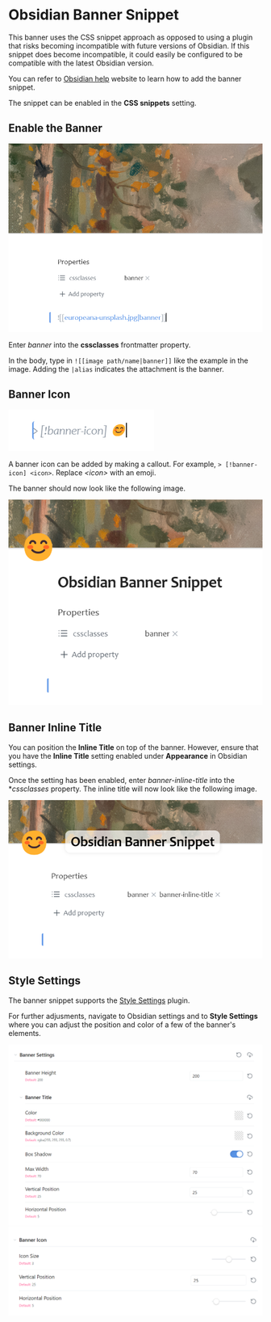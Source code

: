 # Obsidian Banner Snippet

This banner uses the CSS snippet approach as opposed to using a plugin that risks becoming incompatible with future versions of Obsidian. If this snippet does become incompatible, it could easily be configured to be compatible with the latest Obsidian version.

You can refer to [Obsidian help](https://help.obsidian.md/Extending+Obsidian/CSS+snippets) website to learn how to add the banner snippet.

The snippet can be enabled in the **CSS snippets** setting.

## Enable the Banner

![Enable Banner](https://github.com/HandaArchitect/obsidian-banner-snippet/blob/88a18587e1f800039b723db590bb8c30ab1eb21e/Images/enable-banner.png)

Enter *banner* into the **cssclasses** frontmatter property.

In the body, type in `![[image path/name|banner]]` like the example in the image. Adding the `|alias` indicates the attachment is the banner.

## Banner Icon

![Banner Icon](https://github.com/HandaArchitect/obsidian-banner-snippet/blob/88a18587e1f800039b723db590bb8c30ab1eb21e/Images/banner-icon-1.png)

A banner icon can be added by making a callout. For example, `> [!banner-icon] <icon>`. Replace *\<icon\>* with an emoji.

The banner should now look like the following image.

![Banner Icon](https://github.com/HandaArchitect/obsidian-banner-snippet/blob/88a18587e1f800039b723db590bb8c30ab1eb21e/Images/banner-icon-2.png)

## Banner Inline Title

You can position the **Inline Title** on top of the banner. However, ensure that you have the **Inline Title** setting enabled under **Appearance** in Obsidian settings.

Once the setting has been enabled, enter *banner-inline-title* into the **cssclasses* property. The inline title will now look like the following image.

![Banner Inline Title](https://github.com/HandaArchitect/obsidian-banner-snippet/blob/88a18587e1f800039b723db590bb8c30ab1eb21e/Images/banner-inline-title-1.png)

## Style Settings

The banner snippet supports the [Style Settings](https://github.com/mgmeyers/obsidian-style-settings) plugin.

For further adjusments, navigate to Obsidian settings and to **Style Settings** where you can adjust the position and color of a few of the banner's elements.

![Banner Style Settings](https://github.com/HandaArchitect/obsidian-banner-snippet/blob/88a18587e1f800039b723db590bb8c30ab1eb21e/Images/banner-style-settings-1.png)
![Banner Style Settings](https://github.com/HandaArchitect/obsidian-banner-snippet/blob/88a18587e1f800039b723db590bb8c30ab1eb21e/Images/banner-style-settings-2.png)
